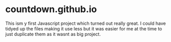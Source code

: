# countdown.github.io
This ism y first Javascript project which turned out really great. I could have tidyed up the files making it use less but it was easier for me at the time to just duplicate them as it
wasnt as big project. 